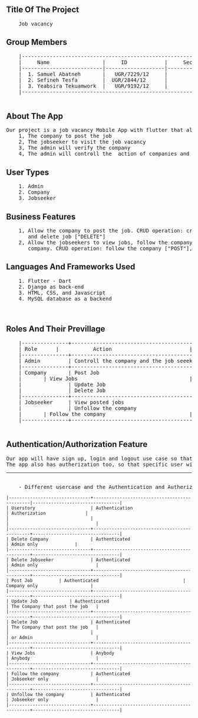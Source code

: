 ## Title Of The Project
<pre>
	Job vacancy
</pre>

## Group Members

<pre>
	|------------------------------------------------------------|
	|     Name                 |     ID            |     Section |
	|--------------------------|-------------------|-------------|
	|  1. Samuel Abatneh       |   UGR/7229/12     |         1   |
	|  2. Sefineh Tesfa        |  UGR/2844/12      |         1   |
	|  3. Yeabsira Tekuamwork  |   UGR/9192/12     |         2   |
	|------------------------------------------------------------|

</pre>


## About The App
<pre>
Our project is a job vacancy Mobile App with flutter that allow
	1, The company to post the job
	2, The jobseeker to visit the job vacancy
	3, The admin will verify the company
	4, The admin will controll the  action of companies and the jobseekers
</pre>

## User Types

<pre>
	1. Admin
	2. Company
	3. Jobseeker
</pre>


## Business Features

<pre>
	1, Allow the company to post the job. CRUD operation: create job ["POST"], read jobs ["GET"], update job ["PUT"]
	   and delete job ["DELETE"]
	2, Allow the jobseekers to view jobs, follow the company so that they get the job posted by that company, unfollow 
	   company. CRUD operation: follow the company ["POST"],  view jobs ["GET"],  unfolllow the company ["DELETE"]
</pre>
      

 
## Languages And Frameworks Used

<pre>
	1. Flutter - Dart
	2. Django as back-end
	3. HTML, CSS, and Javascript
	4. MySQL database as a backend
  
  
</pre>

## Roles And Their Previllage

<pre>
	|---------------+----------------------------------------------|
	| Role     	|       	Action	                       |
	|---------------+----------------------------------------------|
	| Admin         | Controll the company and the job seeeker     |
	|---------------+----------------------------------------------|
	| Company       | Post Job                                     |
	|		| View Jobs                                    |
	|               | Update Job                                   |
	|               | Delete Job                                   |
	|---------------+----------------------------------------------|
	| Jobseeker     | View posted jobs                             |
	|               | Unfollow the company                         |
	| 		| Follow the company                           |
	|---------------+----------------------------------------------|
	
</pre>

## Authentication/Authorization Feature
<pre>
Our app will have sign up, login and logout use case so that unauthenticated user can join or leave. 
The app also has autherization too, so that specific user will have a specific privillage. <hr>
	- Different usercase and the Authentication and Autherization explained hereunder.</pre>


	|-------------------------------+----------------------------------------------|---------------------------------|
	| Userstory                     | Authentication                               | Autherization		         |
	|                               |                                              |                                 |
	|-------------------------------+----------------------------------------------+---------------------------------|
	| Delete Company                | Authenticated                                | Admin only		         |
	|-------------------------------+----------------------------------------------+---------------------------------|
	| Delete Jobseeker              | Authenticated                                | Admin only                      |
	|-------------------------------+----------------------------------------------+---------------------------------|
	| Post Job			| Authenticated                                | Company only                    |
	|-------------------------------+----------------------------------------------+---------------------------------|
	| Update Job			| Authenticated                                | The Company that post the job   |
	|-------------------------------+----------------------------------------------+---------------------------------|
	| Delete Job                    | Authenticated                                | The Company that post the job   |
	|                               |                                              | or Admin                        |
	|-------------------------------+----------------------------------------------+---------------------------------|
	| View Jobs                     | Anybody                                      | Anybody                         |
	|-------------------------------+----------------------------------------------+---------------------------------|
	| Follow the company            | Authenticated                                | Jobseeker only                  |
	|-------------------------------+----------------------------------------------+---------------------------------|
	| Unfollow the company          | Authenticated                                | Jobseeker only                  |
	|-------------------------------+----------------------------------------------+---------------------------------|


